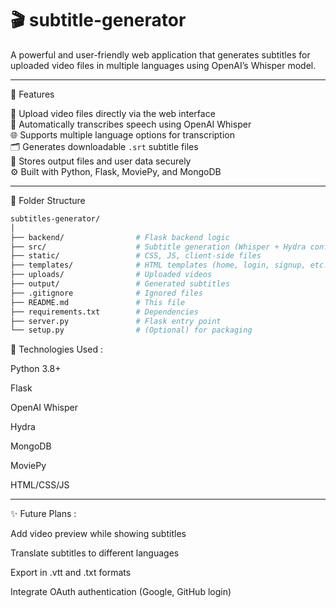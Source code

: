 # 🎬 subtitle-generator

A powerful and user-friendly web application that generates subtitles for uploaded video files in multiple languages using OpenAI’s Whisper model.

---

🚀 Features

🎥 Upload video files directly via the web interface  
🧠 Automatically transcribes speech using OpenAI Whisper  
🌐 Supports multiple language options for transcription  
🗂️ Generates downloadable `.srt` subtitle files  
💾 Stores output files and user data securely  
⚙️ Built with Python, Flask, MoviePy, and MongoDB  

---

📁 Folder Structure

```bash
subtitles-generator/
│
├── backend/                # Flask backend logic
├── src/                    # Subtitle generation (Whisper + Hydra config)
├── static/                 # CSS, JS, client-side files
├── templates/              # HTML templates (home, login, signup, etc.)
├── uploads/                # Uploaded videos
├── output/                 # Generated subtitles
├── .gitignore              # Ignored files
├── README.md               # This file
├── requirements.txt        # Dependencies
├── server.py               # Flask entry point
└── setup.py                # (Optional) for packaging

```
🧠 Technologies Used :

Python 3.8+

Flask

OpenAI Whisper

Hydra

MongoDB

MoviePy

HTML/CSS/JS

---------------------------------------

✨ Future Plans :

Add video preview while showing subtitles

Translate subtitles to different languages

Export in .vtt and .txt formats

Integrate OAuth authentication (Google, GitHub login)

